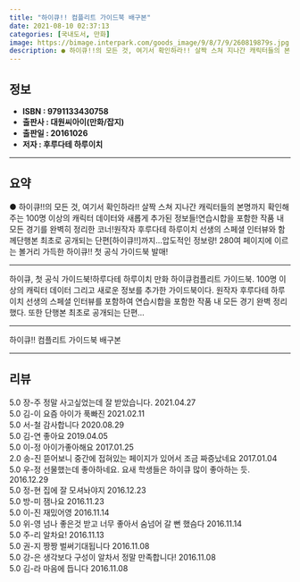 ```yaml
---
title: "하이큐!! 컴플리트 가이드북 배구본"
date: 2021-08-10 02:37:13
categories: [국내도서, 만화]
image: https://bimage.interpark.com/goods_image/9/8/7/9/260819879s.jpg
description: ● 하이큐!!의 모든 것, 여기서 확인하라!! 살짝 스쳐 지나간 캐릭터들의 본명까지 확인해주는 100명 이상의 캐릭터 데이터와 새롭게 추가된 정보들!연습시합을 포함한 작품 내 모든 경기를 완벽히 정리한 코너!원작자 후루다테 하루이치 선생의 스페셜 인터뷰와 함께단행본 최초로 공개되는 단
---
```


## **정보**

- **ISBN : 9791133430758**
- **출판사 : 대원씨아이(만화/잡지)**
- **출판일 : 20161026**
- **저자 : 후루다테 하루이치**

------



## **요약**

●  하이큐!!의 모든 것, 여기서 확인하라!! 살짝 스쳐 지나간 캐릭터들의 본명까지 확인해주는 100명 이상의 캐릭터 데이터와 새롭게 추가된 정보들!연습시합을 포함한 작품 내 모든 경기를 완벽히 정리한 코너!원작자 후루다테 하루이치 선생의 스페셜 인터뷰와 함께단행본 최초로 공개되는 단편[하이큐!!]까지...압도적인 정보량! 280여 페이지에 이르는 볼거리 가득한 하이큐!! 첫 공식 가이드북 발매!

------

하이큐, 첫 공식 가이드북!하루다테 하루이치 만화 하이큐컴플리트 가이드북. 100명 이상의 캐릭터 데이터 그리고 새로운 정보를 추가한 가이드북이다. 원작자 후루다테 하루이치 선생의 스페셜 인터뷰를 포함하여 연습시합을 포함한 작품 내 모든 경기 완벽 정리했다. 또한 단행본 최초로 공개되는 단편... 

------


하이큐!! 컴플리트 가이드북 배구본 

------


## **리뷰** 

5.0 장-주 정말 사고싶었는데 잘 받았습니다. 2021.04.27 <br/>5.0 김-이 요즘 아이가 푹빠진  2021.02.11 <br/>5.0 서-철 감사합니다 2020.08.29 <br/>5.0 김-연 좋아요 2019.04.05 <br/>5.0 이-정 아이가좋아해요 2017.01.25 <br/>2.0 송-진 뜯어보니 중간에 접혀있는 페이지가 있어서 조금 짜증났네요  2017.01.04 <br/>5.0 우-정 선물했는데 좋아하네요. 요새 학생들은 하이큐 많이 좋아하는 듯. 2016.12.29 <br/>5.0 정-현 집에 잘 모셔놔야지 2016.12.23 <br/>5.0 방-미 잼나요 2016.11.23 <br/>5.0 이-진 재밌어영 2016.11.14 <br/>5.0 위-영 넘나 좋은것 받고 너무 좋아서 숨넘어 갈 뻔 했슴다 2016.11.14 <br/>5.0 주-리 알차요! 2016.11.13 <br/>5.0 권-지 짱짱 벌써기대됩니다 2016.11.08 <br/>5.0 강-은 생각보다 구성이 알차서 정말 만족합니다! 2016.11.08 <br/>5.0 김-라 마음에 듭니다 2016.11.08 <br/>